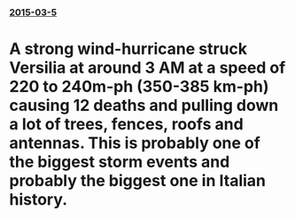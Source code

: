 ### [2015-03-5](/news/2015/03/5/index.md)

# A strong wind-hurricane struck Versilia at around 3 AM at a speed of 220 to 240m-ph (350-385 km-ph) causing 12 deaths and pulling down a lot of trees, fences, roofs and antennas. This is probably one of the biggest storm events and probably the biggest one in Italian history.



